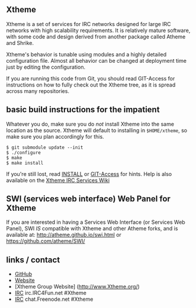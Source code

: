 ## Xtheme

Xtheme is a set of services for IRC networks designed for large IRC networks with high
scalability requirements.  It is relatively mature software, with some code and design
derived from another package called Atheme and Shrike.

Xtheme's behavior is tunable using modules and a highly detailed configuration file.
Almost all behavior can be changed at deployment time just by editing the configuration.

If you are running this code from Git, you should read GIT-Access for instructions on
how to fully check out the Xtheme tree, as it is spread across many repositories.

## basic build instructions for the impatient

Whatever you do, make sure you do *not* install Xtheme into the same location as the source.
Xtheme will default to installing in `$HOME/xtheme`, so make sure you plan accordingly for this.

    $ git submodule update --init
    $ ./configure
    $ make
    $ make install

If you're still lost, read [INSTALL](INSTALL) or [GIT-Access](GIT-Access) for hints.
Help is also available on the [Xtheme IRC Services Wiki](https://github.com/XthemeOrg/Xtheme/wiki)

## SWI (services web interface) Web Panel for Xtheme

If you are interested in having a Services Web Interface (or Services Web Panel), SWI
*IS* compatible with Xtheme and other Atheme forks, and is available at:
http://atheme.github.io/swi.html or https://github.com/atheme/SWI/

## links / contact

 * [GitHub](http://www.github.com/XthemeOrg/Xtheme)
 * [Website](http://www.Xtheme.org/Xtheme/)
 * [Xtheme Group Website] (http://www.Xtheme.org/)
 * [IRC](irc://irc.IRC4Fun.net/#Xtheme) irc.IRC4Fun.net #Xtheme
 * [IRC](irc://chat.freenode.net/#Xtheme) chat.Freenode.net #Xtheme
